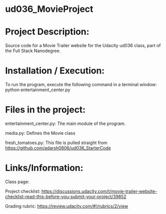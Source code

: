 # ud036_MovieProject

Project Description:
====================

Source code for a Movie Trailer website for the Udacity ud036 class, part of the Full Stack Nanodegree.


Installation / Execution:
=========================

To run the program, execute the following command in a terminal window:
	python entertainment_center.py


Files in the project:
=====================

entertainment_center.py:  The main module of the program.  

media.py: Defines the Movie class

fresh_tomatoes.py:  This file is pulled straight from https://github.com/adarsh0806/ud036_StarterCode


Links/Information:
==================

Class page:

Project checklist: https://discussions.udacity.com/t/movie-trailer-website-checklist-read-this-before-you-submit-your-project/39852

Grading rubric: https://review.udacity.com/#!/rubrics/2/view

